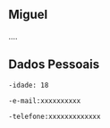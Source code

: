 ## Miguel

....

## Dados Pessoais


    -idade: 18

    -e-mail:xxxxxxxxxx

    -telefone:xxxxxxxxxxxxx